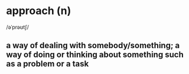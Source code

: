 # approach (n)

/əˈprəʊtʃ/

## a way of dealing with somebody/something; a way of doing or thinking about something such as a problem or a task